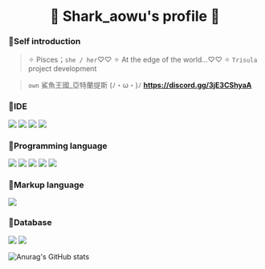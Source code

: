 <h1 align="center"> 🐳 Shark_aowu's profile 🐳</h1>

<h3> 🌟Self introduction</h3>

> ✧ Pisces；`she / her`♡♡
> ✧ At the edge of the world...♡♡
> ✧ `Trisula` project development

> `own` 鯊魚王國_亞特蘭提斯 (ﾉ・ω・)ﾉ
> **<https://discord.gg/3jE3CShyaA>**

<h3> 🌟IDE</h3>
<img src="https://img.shields.io/badge/Arduino_IDE-00979D?style=for-the-badge&logo=arduino&logoColor=white" />
<img src="https://img.shields.io/badge/VIM-%2311AB00.svg?&style=for-the-badge&logo=vim&logoColor=white" />
<img src="https://img.shields.io/badge/VSCode-0078D4?style=for-the-badge&logo=visual%20studio%20code&logoColor=white" />
<img src="https://img.shields.io/badge/Visual_Studio-5C2D91?style=for-the-badge&logo=visual%20studio&logoColor=white" />

<h3> 🌟Programming language</h3>
<img src="https://img.shields.io/badge/C-00599C?style=for-the-badge&logo=c&logoColor=white" />
<img src="https://img.shields.io/badge/C%23-239120?style=for-the-badge&logo=c-sharp&logoColor=white" />
<img src="https://img.shields.io/badge/C%2B%2B-00599C?style=for-the-badge&logo=c%2B%2B&logoColor=white" />
<img src="https://img.shields.io/badge/Lua-2C2D72?style=for-the-badge&logo=lua&logoColor=white" />
<img src="https://img.shields.io/badge/Python-FFD43B?style=for-the-badge&logo=python&logoColor=blue" />

<h3> 🌟Markup language</h3>
<img src="https://img.shields.io/badge/json-5E5C5C?style=for-the-badge&logo=json&logoColor=white" />

<h3> 🌟Database</h3>

<img src="https://img.shields.io/badge/MySQL-005C84?style=for-the-badge&logo=mysql&logoColor=white" />
<img src="https://img.shields.io/badge/SQLite-07405E?style=for-the-badge&logo=sqlite&logoColor=white" /> 

![Anurag's GitHub stats](https://github-readme-stats.vercel.app/api?username=Shark-aowu&show_icons=true&theme=transparent)
